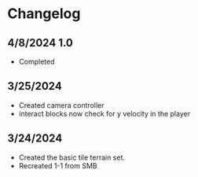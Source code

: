 # Changelog

## 4/8/2024 1.0

* Completed

## 3/25/2024

* Created camera controller
* interact blocks now check for y velocity in the player

## 3/24/2024

* Created the basic tile terrain set.
* Recreated 1-1 from SMB
